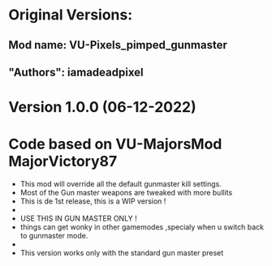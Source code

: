 # Original Versions:
## Mod name: VU-Pixels_pimped_gunmaster
## "Authors": iamadeadpixel

# Version 1.0.0 (06-12-2022)
# Code based on VU-MajorsMod MajorVictory87
- This mod will override all the default gunmaster kill settings.
- Most of the Gun master weapons are tweaked with more bullits
- This is de 1st release, this is a WIP version !
-
- USE THIS IN GUN MASTER ONLY !
- things can get wonky in other gamemodes ,specialy when u switch back to gunmaster mode.
-
- This version works only with the standard gun master preset

